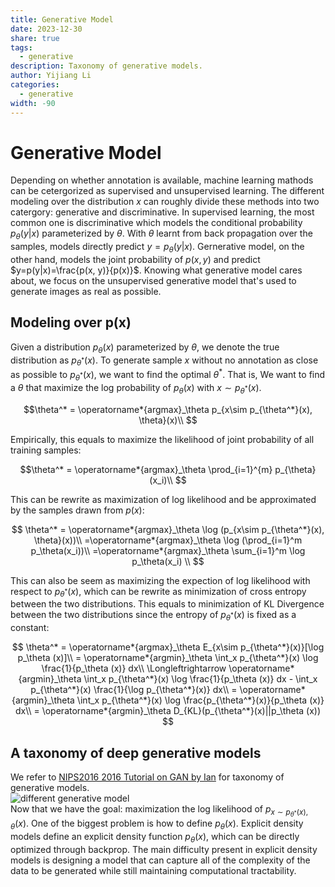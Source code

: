 ```yaml
---
title: Generative Model
date: 2023-12-30
share: true
tags:
  - generative
description: Taxonomy of generative models.
author: Yijiang Li
categories:
  - generative
width: -90
---
```

  
# Generative Model  
  
Depending on whether annotation is available, machine learning mathods can be cetergorized as supervised and unsupervised learning. The different modeling over the distribution $x$ can roughly divide these methods into two catergory: generative and discriminative. In supervised learning, the most common one is discriminative which models the conditional probability $p_\theta(y|x)$ parameterized by $\theta$. With $\theta$ learnt from back propagation over the samples, models directly predict $y = p_\theta(y|x)$. Gernerative model, on the other hand, models the joint probability of $p(x, y)$ and predict $y=p(y|x)=\frac{p(x, y)}{p(x)}$. Knowing what generative model cares about, we focus on the unsupervised generative model that's used to generate images as real as possible.  
  
## Modeling over p(x)  
  
Given a distribution $p_\theta(x)$ parameterized by $\theta$, we denote the true distribution as $p_{\theta^*}(x)$.  To generate sample $x$ without no annotation as close as possible to $p_{\theta^*}(x)$, we want to find the optimal $\theta^*$. That is, We want to find a $\theta$ that maximize the log probability of $p_\theta(x)$ with $x\sim p_{\theta^*}(x)$.  
  
$$\theta^* = \operatorname*{argmax}_\theta p_{x\sim p_{\theta^*}(x), \theta}(x)\\  
$$  
  
Empirically, this equals to maximize the likelihood of joint probability of all training samples:  
  
$$\theta^* = \operatorname*{argmax}_\theta \prod_{i=1}^{m} p_{\theta}(x_i)\\  
$$  
  
This can be rewrite as maximization of log likelihood and be approximated by the samples drawn from $p(x)$:  
  
$$  
\theta^* = \operatorname*{argmax}_\theta \log (p_{x\sim p_{\theta^*}(x), \theta}(x))\\  
=\operatorname*{argmax}_\theta \log (\prod_{i=1}^m p_\theta(x_i))\\  
=\operatorname*{argmax}_\theta \sum_{i=1}^m \log p_\theta(x_i) \\  
$$  
  
This can also be seem as maximizing the expection of log likelihood with respect to $p_{\theta^*}(x)$, which can be rewrite as minimization of cross entropy between the two distributions. This equals to minimization of KL Divergence between the two distributions since the entropy of $p_{\theta^*}(x)$ is fixed as a constant:  
  
$$  
\theta^* = \operatorname*{argmax}_\theta E_{x\sim p_{\theta^*}(x)}[\log p_\theta (x)]\\  
= \operatorname*{argmin}_\theta \int_x p_{\theta^*}(x) \log \frac{1}{p_\theta (x)} dx\\  
\Longleftrightarrow \operatorname*{argmin}_\theta \int_x p_{\theta^*}(x) \log \frac{1}{p_\theta (x)} dx - \int_x p_{\theta^*}(x) \frac{1}{\log p_{\theta^*}(x)} dx\\  
= \operatorname*{argmin}_\theta \int_x p_{\theta^*}(x) \log \frac{p_{\theta^*}(x)}{p_\theta (x)} dx\\  
= \operatorname*{argmin}_\theta D_{KL}(p_{\theta^*}(x)||p_\theta (x))  
$$  
  
## A taxonomy of deep generative models  
  
We refer to [NIPS2016 2016 Tutorial on GAN by Ian](https://arxiv.org/pdf/1701.00160.pdf) for taxonomy of generative models.  
![different generative model](https://cdn.jsdelivr.net/gh/williamium3000/mynote@images/pic_1670834817305.png)    
Now that we have the goal: maximization the log likelihood of $p_{x\sim p_{\theta^*}(x), \theta}(x)$. One of the biggest problem is how to define $p_\theta(x)$. Explicit density models define an explicit density function $p_\theta(x)$, which can be directly optimized through backprop. The main difficulty present in explicit density models is designing a model that can capture all of the complexity of the data to be generated while still maintaining computational tractability.  
